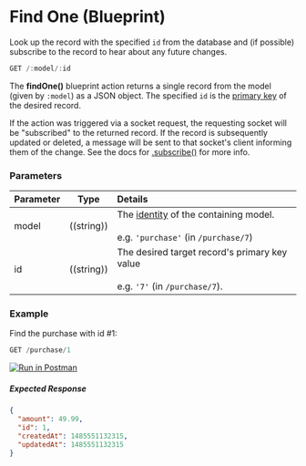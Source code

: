 # Find One (Blueprint)

Look up the record with the specified `id` from the database and (if possible) subscribe to the record to hear about any future changes.

```javascript
GET /:model/:id
```


The **findOne()** blueprint action returns a single record from the model (given by `:model`) as a JSON object. The specified `id` is the [primary key](http://en.wikipedia.org/wiki/Unique_key) of the desired record.

If the action was triggered via a socket request, the requesting socket will be "subscribed" to the returned record. If the record is subsequently updated or deleted, a message will be sent to that socket's client informing them of the change. See the docs for [.subscribe()](http://sailsjs.com/documentation/reference/websockets/resourceful-pubsub/subscribe.html) for more info.


### Parameters

 Parameter                          | Type                                    | Details
 ---------------------------------- | --------------------------------------- |:---------------------------------
 model          | ((string))   | The [identity](http://sailsjs.com/documentation/concepts/models-and-orm/model-settings#?identity) of the containing model.<br/><br/>e.g. `'purchase'` (in `/purchase/7`)
 id                | ((string))    | The desired target record's primary key value<br/><br/>e.g. `'7'` (in `/purchase/7`).



### Example
Find the purchase with id #1:

```javascript
GET /purchase/1
```

[![Run in Postman](https://s3.amazonaws.com/postman-static/run-button.png)](https://www.getpostman.com/run-collection/96217d0d747e536e49a4)

##### Expected Response

 ```json
 {
   "amount": 49.99,
   "id": 1,
   "createdAt": 1485551132315,
   "updatedAt": 1485551132315
 }
 ```


<docmeta name="displayName" value="find one">
<docmeta name="pageType" value="endpoint">

